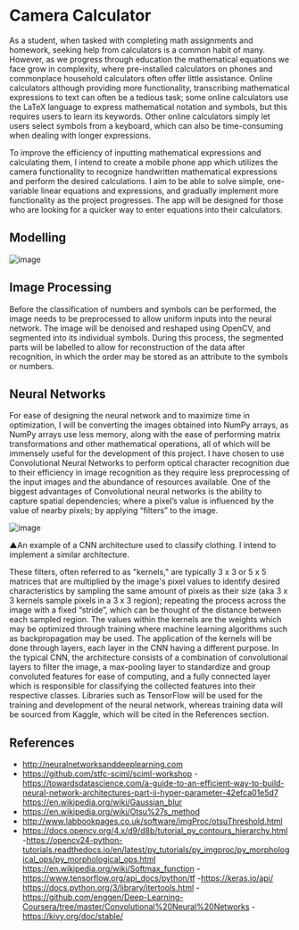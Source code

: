 # Camera Calculator

As a student, when tasked with completing math assignments and homework, seeking help from calculators is a common habit of many. However, as we progress through education the mathematical equations we face grow in complexity, where pre-installed calculators on phones and commonplace household calculators often offer little assistance. Online calculators although providing more functionality, transcribing mathematical expressions to text can often be a tedious task; some online calculators use the LaTeX language to express mathematical notation and symbols, but this requires users to learn its keywords. Other online calculators simply let users select symbols from a keyboard, which can also be time-consuming when dealing with longer expressions.

To improve the efficiency of inputting mathematical expressions and calculating them, I intend to create a mobile phone app which utilizes the camera functionality to recognize handwritten mathematical expressions and perform the desired calculations. I aim to be able to solve simple, one-variable linear equations and expressions, and gradually implement more functionality as the project progresses. The app will be designed for those who are looking for a quicker way to enter equations into their calculators.


## Modelling
![image](https://user-images.githubusercontent.com/89786918/191934264-0c7d6577-6914-43a3-a429-99d6ac75864e.png)

## Image Processing
Before the classification of numbers and symbols can be performed, the image needs to be preprocessed to allow uniform inputs into the neural network. The image will be denoised and reshaped using OpenCV, and segmented into its individual symbols. During this process, the segmented parts will be labelled to allow for reconstruction of the data after recognition, in which the order may be stored as an attribute to the symbols or numbers. 

## Neural Networks
For ease of designing the neural network and to maximize time in optimization, I will be converting the images obtained into NumPy arrays, as NumPy arrays use less memory, along with the ease of performing matrix transformations and other mathematical operations, all of which will be immensely useful for the development of this project. I have chosen to use Convolutional Neural Networks to perform optical character recognition due to their efficiency in image recognition as they require less preprocessing of the input images and the abundance of resources available. One of the biggest advantages of Convolutional neural networks is the ability to capture spatial dependencies; where a pixel’s value is influenced by the value of nearby pixels; by applying “filters” to the image.
 
 ![image](https://user-images.githubusercontent.com/89786918/192470116-8201c581-36ae-46dd-be23-c0273e8120fb.png)

▲An example of a CNN architecture used to classify clothing. I intend to implement a similar architecture. 

These filters, often referred to as "kernels," are typically 3 x 3 or 5 x 5 matrices that are multiplied by the image's pixel values to identify desired characteristics by sampling the same amount of pixels as their size (aka 3 x 3 kernels sample pixels in a 3 x 3 region); repeating the process across the image with a fixed “stride”, which can be thought of the distance between each sampled region. The values within the kernels are the weights which may be optimized through training where machine learning algorithms such as backpropagation may be used. The application of the kernels will be done through layers, each layer in the CNN having a different purpose. In the typical CNN, the architecture consists of a combination of convolutional layers to filter the image, a max-pooling layer to standardize and group convoluted features for ease of computing, and a fully connected layer which is responsible for classifying the collected features into their respective classes.
Libraries such as TensorFlow will be used for the training and development of the neural network, whereas training data will be sourced from Kaggle, which will be cited in the References section. 

## References
- http://neuralnetworksanddeeplearning.com
- https://github.com/stfc-sciml/sciml-workshop
-https://towardsdatascience.com/a-guide-to-an-efficient-way-to-build-neural-network-architectures-part-ii-hyper-parameter-42efca01e5d7
https://en.wikipedia.org/wiki/Gaussian_blur
- https://en.wikipedia.org/wiki/Otsu%27s_method
- http://www.labbookpages.co.uk/software/imgProc/otsuThreshold.html
- https://docs.opencv.org/4.x/d9/d8b/tutorial_py_contours_hierarchy.html
-https://opencv24-python-tutorials.readthedocs.io/en/latest/py_tutorials/py_imgproc/py_morphological_ops/py_morphological_ops.html
https://en.wikipedia.org/wiki/Softmax_function
-https://www.tensorflow.org/api_docs/python/tf
-https://keras.io/api/
https://docs.python.org/3/library/itertools.html
-https://github.com/enggen/Deep-Learning-Coursera/tree/master/Convolutional%20Neural%20Networks
-https://kivy.org/doc/stable/

